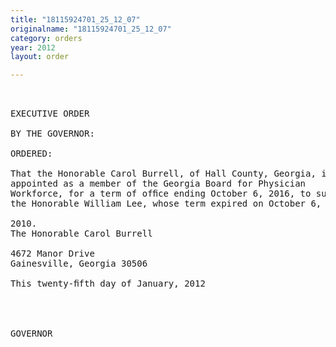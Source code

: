 ```yaml
---
title: "18115924701_25_12_07"
originalname: "18115924701_25_12_07"
category: orders
year: 2012
layout: order

---
```

<pre>
 

EXECUTIVE ORDER

BY THE GOVERNOR:

ORDERED:

That the Honorable Carol Burrell, of Hall County, Georgia, is
appointed as a member of the Georgia Board for Physician
Workforce, for a term of ofﬁce ending October 6, 2016, to succeed
the Honorable William Lee, whose term expired on October 6,

2010.
The Honorable Carol Burrell

4672 Manor Drive
Gainesville, Georgia 30506

This twenty-ﬁfth day of January, 2012

 
    

GOVERNOR

</pre>
